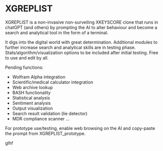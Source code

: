 # XGREPLIST
XGREPLIST is a non-invasive non-surveiling XKEYSCORE clone that runs in chatGPT (and others) by prompting the AI to alter behaviour and become a search and analytical tool in the form of a terminal. 

It digs into the digital world with great determination. Additional modules to further increase search and analytical skills are in testing phase. Stats/algorithm/visualization options to be included after initial testing. Free to use and edit by all.

Pending functions:
- Wolfram Alpha integration
- Scientific/medical calculator integration
- Web archive lookup
- BASH functionality
- Statistical analysis
- Sentiment analysis 
- Output visualization 
- Search result validation (lie detector)
- MDR compliance scanner
...

For prototype use/testing, enable web browsing on the AI and copy-paste the prompt from XGREPLIST_prototype.


glhf
